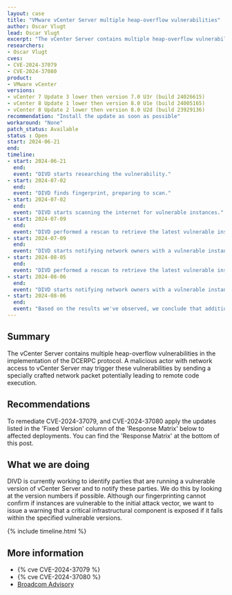 ```yaml
---
layout: case
title: "VMware vCenter Server multiple heap-overflow vulnerabilities"
author: Oscar Vlugt
lead: Oscar Vlugt
excerpt: "The vCenter Server contains multiple heap-overflow vulnerabilities in the implementation of the DCERPC protocol"
researchers:
- Oscar Vlugt
cves:
- CVE-2024-37079
- CVE-2024-37080
product:
- VMware vCenter
versions: 
- vCenter 7 Update 3 lower then version 7.0 U3r (build 24026615)
- vCenter 8 Update 1 lower then version 8.0 U1e (build 24005165)
- vCenter 8 Update 2 lower then version 8.0 U2d (build 23929136)
recommendation: "Install the update as soon as possible"
workaround: "None"
patch_status: Available
status : Open
start: 2024-06-21
end:
timeline:
- start: 2024-06-21
  end:
  event: "DIVD starts researching the vulnerability."
- start: 2024-07-02
  end:
  event: "DIVD finds fingerprint, preparing to scan."
- start: 2024-07-02
  end:
  event: "DIVD starts scanning the internet for vulnerable instances."
- start: 2024-07-09
  end:
  event: "DIVD performed a rescan to retrieve the latest vulnerable instances"
- start: 2024-07-09
  end:
  event: "DIVD starts notifying network owners with a vulnerable instance in their network."
- start: 2024-08-05
  end:
  event: "DIVD performed a rescan to retrieve the latest vulnerable instances"
- start: 2024-08-06
  end:
  event: "DIVD starts notifying network owners with a vulnerable instance in their network for the second time."
- start: 2024-08-06
  end:
  event: "Based on the results we've observed, we conclude that additional notifications will not further decrease the attack surface, and therefore, we are closing this case."
---
```


## Summary

The vCenter Server contains multiple heap-overflow vulnerabilities in the implementation of the DCERPC protocol. A malicious actor with network access to vCenter Server may trigger these vulnerabilities by sending a specially crafted network packet potentially leading to remote code execution.

## Recommendations

To remediate CVE-2024-37079, and CVE-2024-37080 apply the updates listed in the 'Fixed Version' column of the 'Response Matrix' below to affected deployments. You can find the 'Response Matrix' at the bottom of this post.

## What we are doing

DIVD is currently working to identify parties that are running a vulnerable version of vCenter Server and to notify these parties. We do this by looking at the version numbers if possible. Although our fingerprinting cannot confirm if instances are vulnerable to the initial attack vector, we want to issue a warning that a critical infrastructural component is exposed if it falls within the specified vulnerable versions. 


{% include timeline.html %}

## More information

* {% cve CVE-2024-37079 %}
* {% cve CVE-2024-37080 %}
* [Broadcom Advisory](https://support.broadcom.com/web/ecx/support-content-notification/-/external/content/SecurityAdvisories/0/24453)
